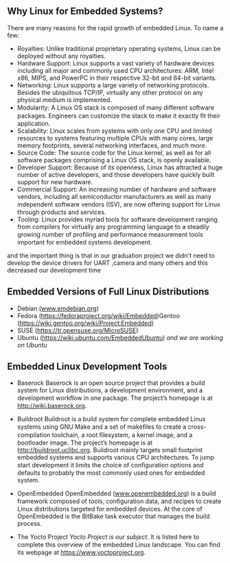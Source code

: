 ## Why Linux for Embedded Systems?
There are many reasons for the rapid growth of embedded
Linux. 
To name a few:
- Royalties: Unlike traditional proprietary operating systems, Linux can be deployed without any royalties.
- Hardware Support: Linux supports a vast variety of hardware devices including all major and commonly used CPU architectures: ARM, Intel x86, MIPS, and PowerPC in their respective 32-bit and 64-bit variants.
- Networking: Linux supports a large variety of networking protocols. Besides the ubiquitous TCP/IP, virtually any other protocol on any physical medium is implemented.
- Modularity: A Linux OS stack is composed of many diﬀerent software packages. Engineers can customize the stack to make it exactly ﬁt their application.
- Scalability: Linux scales from systems with only one CPU and limited resources to systems featuring multiple CPUs with many cores, large memory footprints, several networking interfaces, and much more.
- Source Code: The source code for the Linux kernel, as well as for all software packages comprising a Linux OS stack, is openly available.
- Developer Support: Because of its openness, Linux has attracted a huge number of active developers, and those developers have quickly built support for new hardware.
- Commercial Support: An increasing number of hardware and software vendors, including all semiconductor manufacturers as well as many independent software vendors (ISV), are now oﬀering support for Linux through products and services.
- Tooling: Linux provides myriad tools for software development ranging from compilers for virtually any programming language to a steadily growing number of proﬁling and performance measurement tools important for embedded systems development.

and the important thing is that in our graduation project we didn't need to develop the device drivers for UART ,camera and many others and this decreased our development time

## Embedded Versions of Full Linux Distributions
- Debian (www.emdebian.org)
- Fedora (https://fedoraproject.org/wiki/Embedded)Gentoo (https://wiki.gentoo.org/wiki/Project:Embedded)
- SUSE (https://tr.opensuse.org/MicroSUSE)
- Ubuntu (https://wiki.ubuntu.com/EmbeddedUbuntu)
*and we are working on Ubuntu*

## Embedded Linux Development Tools
- Baserock
Baserock is an open source project that provides a build system
for Linux distributions, a development environment, and a
development workﬂow in one package.
The project’s homepage is at http://wiki.baserock.org.

- Buildroot
Buildroot is a build system for complete embedded Linux
systems using GNU Make and a set of makeﬁles to create a
cross-compilation toolchain, a root ﬁlesystem, a kernel image,
and a bootloader image. The project’s homepage is at
http://buildroot.uclibc.org.
Buildroot mainly targets small footprint embedded systems and
supports various CPU architectures. To jump start development
it limits the choice of conﬁguration options and defaults to
probably the most commonly used ones for embedded system.

- OpenEmbedded
OpenEmbedded (www.openembedded.org) is a build
framework composed of tools, conﬁguration data, and recipes to
create Linux distributions targeted for embedded devices. At
the core of OpenEmbedded is the BitBake task executor that
manages the build process.

- The Yocto Project
*Yocto Project is our subject*. It is
listed here to complete this overview of the embedded Linux landscape. 
You can ﬁnd its webpage at https://www.yoctoproject.org.
